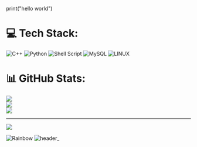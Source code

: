 print("hello world")

# 💻 Tech Stack:
![C++](https://img.shields.io/badge/c++-%2300599C.svg?style=for-the-badge&logo=c%2B%2B&logoColor=white) ![Python](https://img.shields.io/badge/python-3670A0?style=for-the-badge&logo=python&logoColor=ffdd54) ![Shell Script](https://img.shields.io/badge/shell_script-%23121011.svg?style=for-the-badge&logo=gnu-bash&logoColor=white) ![MySQL](https://img.shields.io/badge/mysql-%2300f.svg?style=for-the-badge&logo=mysql&logoColor=white) ![LINUX](https://img.shields.io/badge/Linux-FCC624?style=for-the-badge&logo=linux&logoColor=black)
# 📊 GitHub Stats:
![](https://github-readme-stats.vercel.app/api?username=Abdallamoe&theme=blue-green&hide_border=false&include_all_commits=true&count_private=false)<br/>
![](https://github-readme-streak-stats.herokuapp.com/?user=Abdallamoe&theme=blue-green&hide_border=false)<br/>
![](https://github-readme-stats.vercel.app/api/top-langs/?username=Abdallamoe&theme=blue-green&hide_border=false&include_all_commits=true&count_private=false&layout=compact)

---
[![](https://visitcount.itsvg.in/api?id=Abdallamoe&icon=2&color=0)](https://visitcount.itsvg.in)

<!-- Proudly created with GPRM ( https://gprm.itsvg.in ) -->
![Rainbow](https://user-images.githubusercontent.com/115131236/236715396-f4b94c03-f217-46b8-a3b3-0382dff905e7.gif)
![header_](https://user-images.githubusercontent.com/115131236/236715411-4142a3bc-ccfd-44e2-88fb-d4b1314b1f8d.png)
